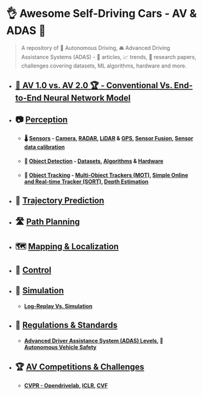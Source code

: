 # :ok_hand: Awesome Self-Driving Cars - AV & ADAS :car:

> A repository of :car: Autonomous Driving, :oncoming_automobile: Advanced Driving Assistance Systems (ADAS) -  :open_book: articles, :chart_with_upwards_trend: trends, :scroll: research papers, challenges covering datasets, ML algorithms, hardware and more.

- ## [:2nd_place_medal: AV 1.0 vs. AV 2.0 :trophy: - Conventional Vs. End-to-End Neural Network Model]()
- ## :camera: [Perception](docs/perception.md)
  - #### :thermometer: [Sensors]() - [Camera](), [RADAR](), [LiDAR](docs/lidar.md) & [GPS](), [Sensor Fusion](docs/sensor-fusion.md), [Sensor data calibration]()
  - #### :vertical_traffic_light: [Object Detection]() - [Datasets](), [Algorithms]() & [Hardware]()
  - #### :minibus: [Object Tracking]() - [Multi-Object Trackers (MOT)](), [Simple Online and Real-time Tracker (SORT)](), [Depth Estimation]()
- ## :blue_car: [Trajectory Prediction](docs/prediction.md)
- ## :motorway: [Path Planning](docs/docs/planning.md)
- ## :world_map: [Mapping & Localization](docs/mapping.md)
- ## :compass: [Control](control.md)
- ## :city_sunset: [Simulation](docs/simulation.md)
  - #### [Log-Replay Vs. Simulation]()
- ## :medal_sports: [Regulations & Standards](docs/regulations.md)
  - #### [Advanced Driver Assistance System (ADAS) Levels](), :safety_vest: [Autonomous Vehicle Safety]()
- ## :trophy: [AV Competitions & Challenges](docs/competitons.md)
  - #### [CVPR - Opendrivelab](https://opendrivelab.com/challenge2024/), [ICLR](https://iclr.cc/), [CVF](https://www.thecvf.com)
